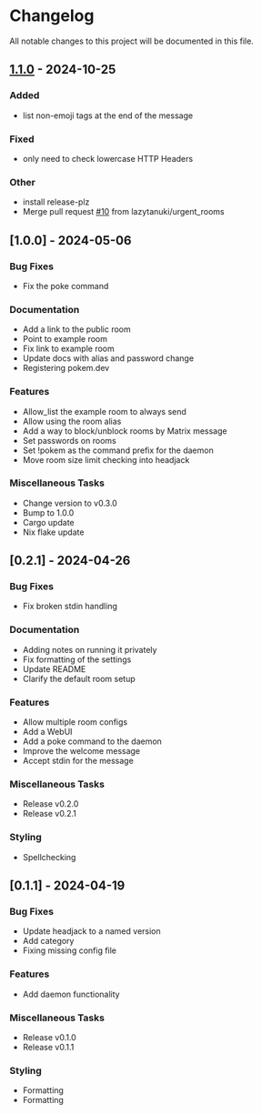 # Changelog

All notable changes to this project will be documented in this file.

## [1.1.0](https://github.com/arcuru/pokem/compare/v1.0.0...v1.1.0) - 2024-10-25

### Added

- list non-emoji tags at the end of the message

### Fixed

- only need to check lowercase HTTP Headers

### Other

- install release-plz
- Merge pull request [#10](https://github.com/arcuru/pokem/pull/10) from lazytanuki/urgent_rooms

## [1.0.0] - 2024-05-06

### Bug Fixes

- Fix the poke command

### Documentation

- Add a link to the public room
- Point to example room
- Fix link to example room
- Update docs with alias and password change
- Registering pokem.dev

### Features

- Allow_list the example room to always send
- Allow using the room alias
- Add a way to block/unblock rooms by Matrix message
- Set passwords on rooms
- Set !pokem as the command prefix for the daemon
- Move room size limit checking into headjack

### Miscellaneous Tasks

- Change version to v0.3.0
- Bump to 1.0.0
- Cargo update
- Nix flake update

## [0.2.1] - 2024-04-26

### Bug Fixes

- Fix broken stdin handling

### Documentation

- Adding notes on running it privately
- Fix formatting of the settings
- Update README
- Clarify the default room setup

### Features

- Allow multiple room configs
- Add a WebUI
- Add a poke command to the daemon
- Improve the welcome message
- Accept stdin for the message

### Miscellaneous Tasks

- Release v0.2.0
- Release v0.2.1

### Styling

- Spellchecking

## [0.1.1] - 2024-04-19

### Bug Fixes

- Update headjack to a named version
- Add category
- Fixing missing config file

### Features

- Add daemon functionality

### Miscellaneous Tasks

- Release v0.1.0
- Release v0.1.1

### Styling

- Formatting
- Formatting

<!-- generated by git-cliff -->
